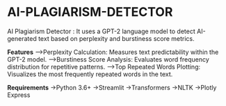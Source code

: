 # AI-PLAGIARISM-DETECTOR
AI Plagiarism Detector : It uses a GPT-2 language model to detect AI-generated text based on perplexity and burstiness score metrics.

**Features**
-->Perplexity Calculation: Measures text predictability within the GPT-2 model.
-->Burstiness Score Analysis: Evaluates word frequency distribution for repetitive patterns.
-->Top Repeated Words Plotting: Visualizes the most frequently repeated words in the text.

**Requirements**
->Python 3.6+
->Streamlit
->Transformers
->NLTK
->Plotly Express
